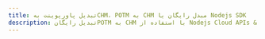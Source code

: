 ---title: تبدیل پاورپوینت بهCHM، POTM به CHM مبدل رایگان یا Nodejs SDKdescription: تبدیل رایگانPOTM به CHM با استفاده از Nodejs Cloud APIs & SDK. همچنین اسناد Microsoft PowerPoint را در Cloud ایجاد، ویرایش و رندر کنید.---